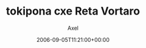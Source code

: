 ---
title: 'tokipona cxe Reta Vortaro'
posts: 3
hash: 't544'
author: 'Axel'
date: 2006-09-05T11:21:00+00:00
sources:
  - http://forums.tokipona.org/viewtopic.php%3Ft=544.html
---
